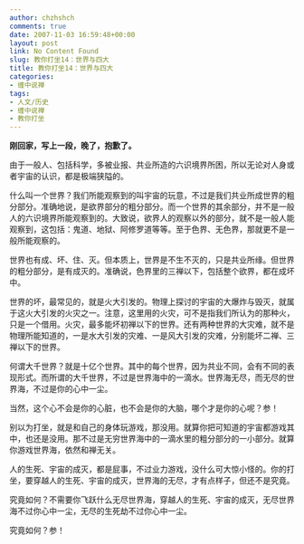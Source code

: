 ```yaml
---
author: chzhshch
comments: true
date: 2007-11-03 16:59:48+00:00
layout: post
link: No Content Found
slug: 教你打坐14：世界与四大
title: 教你打坐14：世界与四大
categories:
- 缠中说禅
tags:
- 人文/历史
- 缠中说禅
- 教你打坐
---
```


			

**刚回家，写上一段，晚了，抱歉了。**

由于一般人、包括科学，多被业报、共业所造的六识境界所困，所以无论对人身或者宇宙的认识，都是极端狭隘的。

什么叫一个世界？我们所能观察到的叫宇宙的玩意，不过是我们共业所成世界的粗分部分。准确地说，是欲界部分的粗分部分。而一个世界的其余部分，并不是一般人的六识境界所能观察到的。大致说，欲界人的观察以外的部分，就不是一般人能观察到，这包括：鬼道、地狱、阿修罗道等等。至于色界、无色界，那就更不是一般所能观察的。

世界也有成、坏、住、灭。但本质上，世界是不生不灭的，只是共业所缘。但世界的粗分部分，是有成灭的。准确说，色界里的三禅以下，包括整个欲界，都在成坏中。

世界的坏，最常见的，就是火大引发的。物理上探讨的宇宙的大爆炸与毁灭，就属于这火大引发的火灾之一。注意，这里用的火灾，可不是指我们所认为的那种火，只是一个借用。火灾，最多能坏初禅以下的世界。还有两种世界的大灾难，就不是物理所能知道的，一是水大引发的灾难、一是风大引发的灾难，分别能坏二禅、三禅以下的世界。

何谓大千世界？就是十亿个世界。其中的每个世界，因为共业不同，会有不同的表现形式。而所谓的大千世界，不过是世界海中的一滴水。世界海无尽，而无尽的世界海，不过是你的心中一尘。

当然，这个心不会是你的心脏，也不会是你的大脑，哪个才是你的心呢？参！

别以为打坐，就是和自己的身体玩游戏，那没用。就算你把可知道的宇宙都游戏其中，也还是没用。那不过是无穷世界海中的一滴水里的粗分部分的一小部分。就算你游戏世界海，依然和禅无关。

人的生死、宇宙的成灭，都是屁事，不过业力游戏，没什么可大惊小怪的。你的打坐，要穿越人的生死、宇宙的成灭，世界海的无尽，才有点样子，但还不是究竟。

究竟如何？不需要你飞跃什么无尽世界海，穿越人的生死、宇宙的成灭，无尽世界海不过你心中一尘，无尽的生死劫不过你心中一尘。

究竟如何？参！
